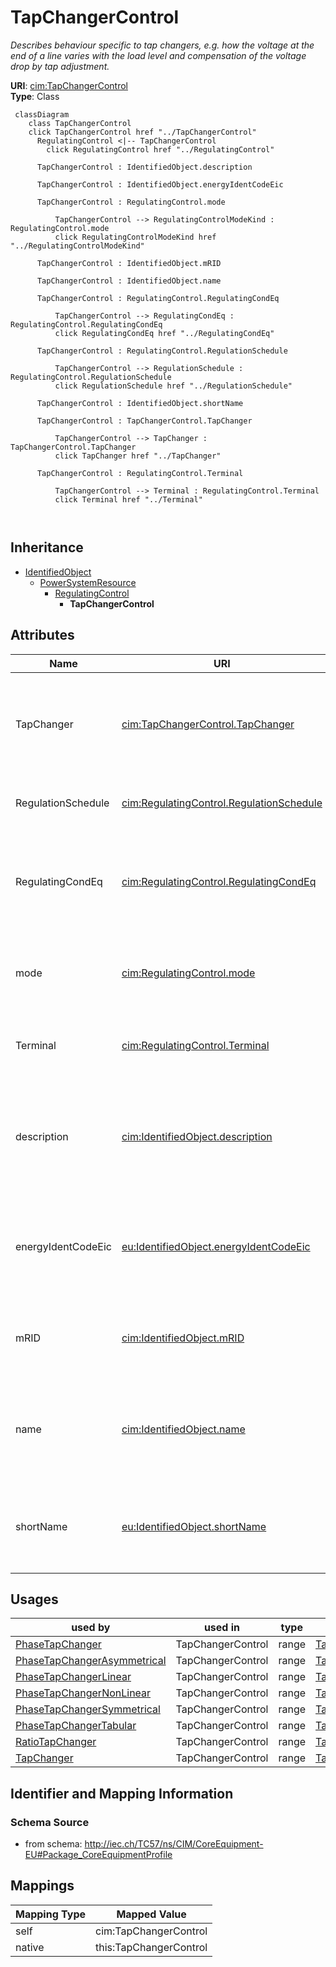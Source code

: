 # TapChangerControl


_Describes behaviour specific to tap changers, e.g. how the voltage at the end of a line varies with the load level and compensation of the voltage drop by tap adjustment._





**URI**: [cim:TapChangerControl](http://iec.ch/TC57/CIM100#TapChangerControl)<br />
**Type**: Class




```mermaid
 classDiagram
    class TapChangerControl
    click TapChangerControl href "../TapChangerControl"
      RegulatingControl <|-- TapChangerControl
        click RegulatingControl href "../RegulatingControl"
      
      TapChangerControl : IdentifiedObject.description
        
      TapChangerControl : IdentifiedObject.energyIdentCodeEic
        
      TapChangerControl : RegulatingControl.mode
        
          TapChangerControl --> RegulatingControlModeKind : RegulatingControl.mode
          click RegulatingControlModeKind href "../RegulatingControlModeKind"
        
      TapChangerControl : IdentifiedObject.mRID
        
      TapChangerControl : IdentifiedObject.name
        
      TapChangerControl : RegulatingControl.RegulatingCondEq
        
          TapChangerControl --> RegulatingCondEq : RegulatingControl.RegulatingCondEq
          click RegulatingCondEq href "../RegulatingCondEq"
        
      TapChangerControl : RegulatingControl.RegulationSchedule
        
          TapChangerControl --> RegulationSchedule : RegulatingControl.RegulationSchedule
          click RegulationSchedule href "../RegulationSchedule"
        
      TapChangerControl : IdentifiedObject.shortName
        
      TapChangerControl : TapChangerControl.TapChanger
        
          TapChangerControl --> TapChanger : TapChangerControl.TapChanger
          click TapChanger href "../TapChanger"
        
      TapChangerControl : RegulatingControl.Terminal
        
          TapChangerControl --> Terminal : RegulatingControl.Terminal
          click Terminal href "../Terminal"
        
      
```





## Inheritance
* [IdentifiedObject](IdentifiedObject.md)
    * [PowerSystemResource](PowerSystemResource.md)
        * [RegulatingControl](RegulatingControl.md)
            * **TapChangerControl**



## Attributes


| Name | URI | Cardinality and Range | Description | Inheritance |
| ---  | --- | --- | --- | --- |
| TapChanger | [cim:TapChangerControl.TapChanger](http://iec.ch/TC57/CIM100#TapChangerControl.TapChanger) | 1..* <br />  [TapChanger](TapChanger.md)  | The tap changers that participates in this regulating tap control scheme | direct |
| RegulationSchedule | [cim:RegulatingControl.RegulationSchedule](http://iec.ch/TC57/CIM100#RegulatingControl.RegulationSchedule) | * <br />  [RegulationSchedule](RegulationSchedule.md)  | Schedule for this regulating control | [RegulatingControl](RegulatingControl.md) |
| RegulatingCondEq | [cim:RegulatingControl.RegulatingCondEq](http://iec.ch/TC57/CIM100#RegulatingControl.RegulatingCondEq) | * <br />  [RegulatingCondEq](RegulatingCondEq.md)  | The equipment that participates in this regulating control scheme | [RegulatingControl](RegulatingControl.md) |
| mode | [cim:RegulatingControl.mode](http://iec.ch/TC57/CIM100#RegulatingControl.mode) | 1 <br />  [RegulatingControlModeKind](RegulatingControlModeKind.md)  | The regulating control mode presently available | [RegulatingControl](RegulatingControl.md) |
| Terminal | [cim:RegulatingControl.Terminal](http://iec.ch/TC57/CIM100#RegulatingControl.Terminal) | 1 <br />  [Terminal](Terminal.md)  | The terminal associated with this regulating control | [RegulatingControl](RegulatingControl.md) |
| description | [cim:IdentifiedObject.description](http://iec.ch/TC57/CIM100#IdentifiedObject.description) | 0..1 <br />  string  | The description is a free human readable text describing or naming the object | [IdentifiedObject](IdentifiedObject.md) |
| energyIdentCodeEic | [eu:IdentifiedObject.energyIdentCodeEic](http://iec.ch/TC57/CIM100-European#IdentifiedObject.energyIdentCodeEic) | 0..1 <br />  string  | The attribute is used for an exchange of the EIC code (Energy identification ... | [IdentifiedObject](IdentifiedObject.md) |
| mRID | [cim:IdentifiedObject.mRID](http://iec.ch/TC57/CIM100#IdentifiedObject.mRID) | 1 <br />  string  | Master resource identifier issued by a model authority | [IdentifiedObject](IdentifiedObject.md) |
| name | [cim:IdentifiedObject.name](http://iec.ch/TC57/CIM100#IdentifiedObject.name) | 1 <br />  string  | The name is any free human readable and possibly non unique text naming the o... | [IdentifiedObject](IdentifiedObject.md) |
| shortName | [eu:IdentifiedObject.shortName](http://iec.ch/TC57/CIM100-European#IdentifiedObject.shortName) | 0..1 <br />  string  | The attribute is used for an exchange of a human readable short name with len... | [IdentifiedObject](IdentifiedObject.md) |





## Usages

| used by | used in | type | used |
| ---  | --- | --- | --- |
| [PhaseTapChanger](PhaseTapChanger.md) | TapChangerControl | range | [TapChangerControl](TapChangerControl.md) |
| [PhaseTapChangerAsymmetrical](PhaseTapChangerAsymmetrical.md) | TapChangerControl | range | [TapChangerControl](TapChangerControl.md) |
| [PhaseTapChangerLinear](PhaseTapChangerLinear.md) | TapChangerControl | range | [TapChangerControl](TapChangerControl.md) |
| [PhaseTapChangerNonLinear](PhaseTapChangerNonLinear.md) | TapChangerControl | range | [TapChangerControl](TapChangerControl.md) |
| [PhaseTapChangerSymmetrical](PhaseTapChangerSymmetrical.md) | TapChangerControl | range | [TapChangerControl](TapChangerControl.md) |
| [PhaseTapChangerTabular](PhaseTapChangerTabular.md) | TapChangerControl | range | [TapChangerControl](TapChangerControl.md) |
| [RatioTapChanger](RatioTapChanger.md) | TapChangerControl | range | [TapChangerControl](TapChangerControl.md) |
| [TapChanger](TapChanger.md) | TapChangerControl | range | [TapChangerControl](TapChangerControl.md) |






## Identifier and Mapping Information







### Schema Source


* from schema: http://iec.ch/TC57/ns/CIM/CoreEquipment-EU#Package_CoreEquipmentProfile





## Mappings

| Mapping Type | Mapped Value |
| ---  | ---  |
| self | cim:TapChangerControl |
| native | this:TapChangerControl |





